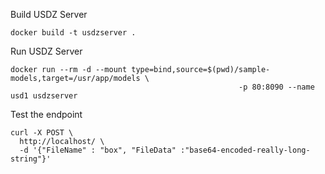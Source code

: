 Build USDZ Server
```
docker build -t usdzserver .
```

Run USDZ Server
```
docker run --rm -d --mount type=bind,source=$(pwd)/sample-models,target=/usr/app/models \
                                                   -p 80:8090 --name usd1 usdzserver
```

Test the endpoint
```
curl -X POST \
  http://localhost/ \
  -d '{"FileName" : "box", "FileData" :"base64-encoded-really-long-string"}'
```